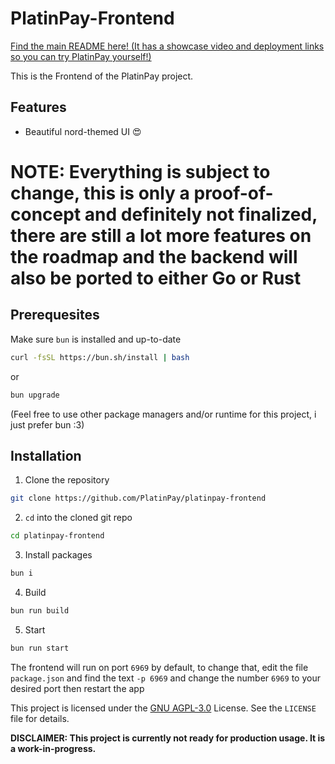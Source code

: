# PlatinPay-Frontend

[Find the main README here! (It has a showcase video and deployment links so you can try PlatinPay yourself!)](https://github.com/PlatinPay)

This is the Frontend of the PlatinPay project.

## Features
- Beautiful nord-themed UI 😍

# NOTE: Everything is subject to change, this is only a proof-of-concept and definitely not finalized, there are still a lot more features on the roadmap and the backend will also be ported to either Go or Rust

## Prerequesites

Make sure `bun` is installed and up-to-date
```bash
curl -fsSL https://bun.sh/install | bash
```
or
```bash
bun upgrade
```

(Feel free to use other package managers and/or runtime for this project, i just prefer bun :3)

## Installation

1. Clone the repository
```bash
git clone https://github.com/PlatinPay/platinpay-frontend
```
2. `cd` into the cloned git repo
```bash
cd platinpay-frontend
```
3. Install packages
```bash
bun i
```
4. Build
```bash
bun run build
```
5. Start
```bash
bun run start
```

The frontend will run on port `6969` by default, to change that, edit the file `package.json` and find the text `-p 6969` and change the number `6969` to your desired port then restart the app


This project is licensed under the [GNU AGPL-3.0](LICENSE) License. See the `LICENSE` file for details.

**DISCLAIMER: This project is currently not ready for production usage. It is a work-in-progress.**
